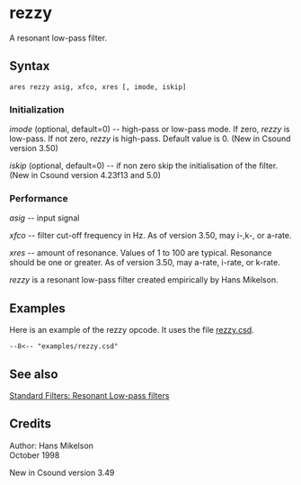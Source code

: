 <!--
id:rezzy
category:Signal Modifiers:Standard Filters:Resonant
-->
# rezzy
A resonant low-pass filter.

## Syntax
``` csound-orc
ares rezzy asig, xfco, xres [, imode, iskip]
```

### Initialization

_imode_ (optional, default=0) -- high-pass or low-pass mode. If zero, _rezzy_ is low-pass. If not zero, _rezzy_ is high-pass. Default value is 0. (New in Csound version 3.50)

_iskip_ (optional, default=0) -- if non zero skip the initialisation of the filter. (New in Csound version 4.23f13 and 5.0)

### Performance

_asig_ -- input signal

_xfco_ -- filter cut-off frequency in Hz. As of version 3.50, may i-,k-, or a-rate.

_xres_ -- amount of resonance. Values of 1 to 100 are typical. Resonance should be one or greater. As of version 3.50, may a-rate, i-rate, or k-rate.

_rezzy_ is a resonant low-pass filter created empirically by Hans Mikelson.

## Examples

Here is an example of the rezzy opcode. It uses the file [rezzy.csd](../../examples/rezzy.csd).

``` csound-csd title="Example of the rezzy opcode." linenums="1"
--8<-- "examples/rezzy.csd"
```

## See also

[Standard Filters: Resonant Low-pass filters](../../sigmod/standard)

## Credits

Author: Hans Mikelson<br>
October 1998<br>

New in Csound version 3.49
